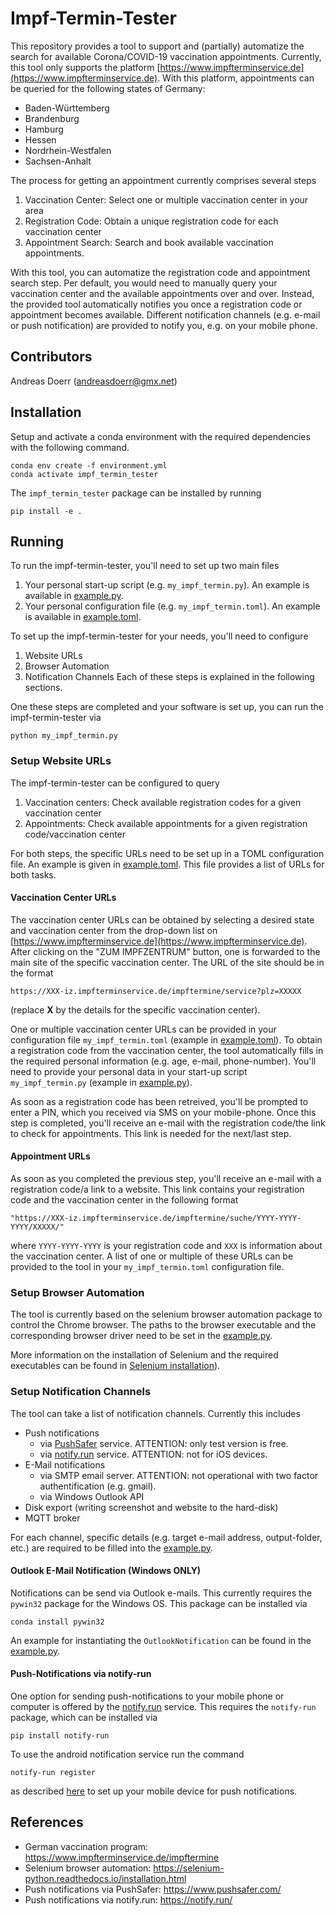 # Impf-Termin-Tester

This repository provides a tool to support and (partially) automatize the search for available Corona/COVID-19 vaccination appointments.
Currently, this tool only supports the platform [https://www.impfterminservice.de](https://www.impfterminservice.de).
With this platform, appointments can be queried for the following states of Germany:
* Baden-Württemberg
* Brandenburg
* Hamburg
* Hessen
* Nordrhein-Westfalen
* Sachsen-Anhalt

The process for getting an appointment currently comprises several steps
1. Vaccination Center: Select one or multiple vaccination center in your area
2. Registration Code: Obtain a unique registration code for each vaccination center
3. Appointment Search: Search and book available vaccination appointments.
 
With this tool, you can automatize the registration code and appointment search step.
Per default, you would need to manually query your vaccination center and the available appointments over and over.
Instead, the provided tool automatically notifies you once a registration code or appointment becomes available.
Different notification channels (e.g. e-mail or push notification) are provided to notify you, e.g. on your mobile phone.

## Contributors

Andreas Doerr (andreasdoerr@gmx.net)

## Installation

Setup and activate a conda environment with the required dependencies with
the following command.
```
conda env create -f environment.yml
conda activate impf_termin_tester
```
The `impf_termin_tester` package can be installed by running
```
pip install -e .
```

## Running

To run the impf-termin-tester, you'll need to set up two main files
1. Your personal start-up script (e.g. `my_impf_termin.py`). An example is available in [example.py](example.py).
2. Your personal configuration file (e.g. `my_impf_termin.toml`). An example is available in [example.toml](example.toml).

To set up the impf-termin-tester for your needs, you'll need to configure
1. Website URLs
2. Browser Automation
3. Notification Channels
Each of these steps is explained in the following sections.

One these steps are completed and your software is set up, you can run the impf-termin-tester via
```
python my_impf_termin.py
```

### Setup Website URLs

The impf-termin-tester can be configured to query
1. Vaccination centers: Check available registration codes for a given vaccination center
2. Appointments: Check available appointments for a given registration code/vaccination center

For both steps, the specific URLs need to be set up in a TOML configuration file.
An example is given in [example.toml](example.toml).
This file provides a list of URLs for both tasks.

#### Vaccination Center URLs

The vaccination center URLs can be obtained by selecting a desired state and vaccination center
from the drop-down list on [https://www.impfterminservice.de](https://www.impfterminservice.de).
After clicking on the "ZUM IMPFZENTRUM" button, one is forwarded to the main site of the specific vaccination center.
The URL of the site should be in the format
```
https://XXX-iz.impfterminservice.de/impftermine/service?plz=XXXXX
```
(replace **X** by the details for the specific vaccination center).

One or multiple vaccination center URLs can be provided in your configuration file `my_impf_termin.toml` (example in [example.toml](example.toml)).
To obtain a registration code from the vaccination center, the tool automatically fills in the required personal information (e.g. age, e-mail, phone-number).
You'll need to provide your personal data in your start-up script `my_impf_termin.py` (example in [example.py](example.py)).

As soon as a registration code has been retreived, you'll be prompted to enter a PIN, which you received via SMS on your mobile-phone.
Once this step is completed, you'll receive an e-mail with the registration code/the link to check for appointments.
This link is needed for the next/last step.

#### Appointment URLs

As soon as you completed the previous step, you'll receive an e-mail with a registration code/a link to a website.
This link contains your registration code and the vaccination center in the following format
```
"https://XXX-iz.impfterminservice.de/impftermine/suche/YYYY-YYYY-YYYY/XXXXX/"
```
where `YYYY-YYYY-YYYY` is your registration code and `XXX` is information about the vaccination center.
A list of one or multiple of these URLs can be provided to the tool in your `my_impf_termin.toml` configuration file.

### Setup Browser Automation

The tool is currently based on the selenium browser automation package to control
the Chrome browser. The paths to the browser executable and the corresponding
browser driver need to be set in the [example.py](example.py).

More information on the installation of Selenium and the required executables can be found in
[Selenium installation](https://selenium-python.readthedocs.io/installation.html#drivers)).

### Setup Notification Channels

The tool can take a list of notification channels. Currently this includes

 * Push notifications
    * via [PushSafer](https://www.pushsafer.com/) service. ATTENTION: only test version is free.
    * via [notify.run](https://notify.run/) service. ATTENTION: not for iOS devices.
 * E-Mail notifications
    * via SMTP email server. ATTENTION: not operational with two factor authentification (e.g. gmail).
    * via Windows Outlook API
 * Disk export (writing screenshot and website to the hard-disk)
 * MQTT broker
 
For each channel, specific details (e.g. target e-mail address, output-folder, etc.)
are required to be filled into the [example.py](example.py).

#### Outlook E-Mail Notification (Windows ONLY)

Notifications can be send via Outlook e-mails. This currently requires the
`pywin32` package for the Windows OS. This package can be installed via
```
conda install pywin32
```
An example for instantiating the `OutlookNotification` can be found in the [example.py](example.py).

#### Push-Notifications via notify-run

One option for sending push-notifications to your mobile phone or computer is 
offered by the [notify.run](https://notify.run/) service. 
This requires the `notify-run` package, which can be installed via
```
pip install notify-run
```
To use the android notification service run the command 
``` 
notify-run register
```
as described [here](https://pypi.org/project/notify-run/) to set up your mobile device for push notifications.

## References

 * German vaccination program: https://www.impfterminservice.de/impftermine
 * Selenium browser automation: https://selenium-python.readthedocs.io/installation.html
 * Push notifications via PushSafer: https://www.pushsafer.com/
 * Push notifications via notify.run: https://notify.run/
